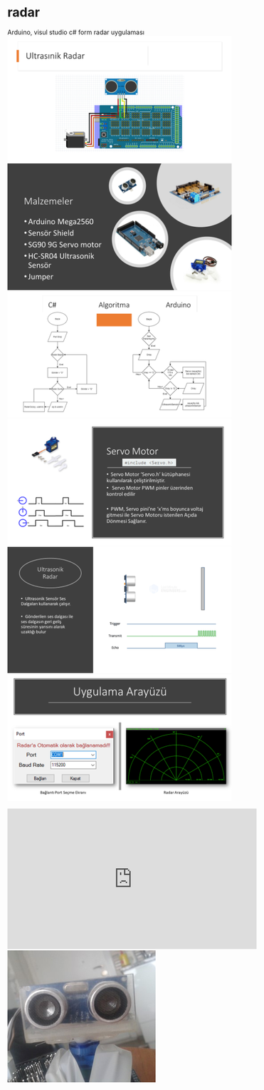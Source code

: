 # radar
Arduino, visul studio c# form radar uygulaması
<img src="img/Slayt1.PNG">
<img src="img/Slayt2.PNG">
<img src="img/Slayt3.PNG">
<img src="img/Slayt4.PNG">
<img src="img/Slayt5.PNG">
<img src="img/Slayt6.PNG">
<iframe width="560" height="315" src="https://www.youtube.com/embed/fSM3n66OcfE" frameborder="0" allow="accelerometer; autoplay; encrypted-media; gyroscope; picture-in-picture" allowfullscreen></iframe>
<img src="img/Resim1.jpg">
